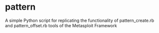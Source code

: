 pattern
=======

A simple Python script for replicating the functionality of pattern_create.rb and pattern_offset.rb tools of the Metasploit Framework
